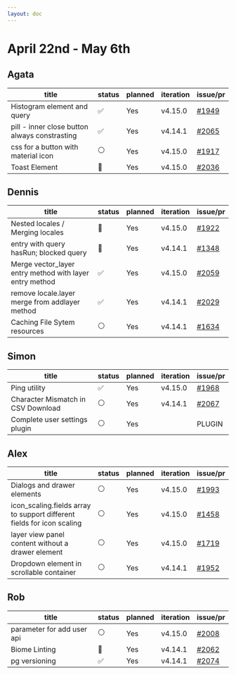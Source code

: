 ```yaml
---
layout: doc
---
```


# April 22nd - May 6th

## Agata

| title                                         | status | planned | iteration | issue/pr                                             |
| --------------------------------------------- | ------ | ------- | --------- | ---------------------------------------------------- |
| Histogram element and query                   | ✅     | Yes     | v4.15.0   | [#1949](https://github.com/GEOLYTIX/xyz/issues/1949) |
| pill - inner close button always constrasting | ✅     | Yes     | v4.14.1   | [#2065](https://github.com/GEOLYTIX/xyz/pull/2065)   |
| css for a button with material icon           | ⚪️     | Yes     | v4.15.0   | [#1917](https://github.com/GEOLYTIX/xyz/issues/1917) |
| Toast Element                                 | 👀     | Yes     | v4.15.0   | [#2036](https://github.com/GEOLYTIX/xyz/issues/2036) |

## Dennis

| title                                                   | status | planned | iteration | issue/pr                                             |
| ------------------------------------------------------- | ------ | ------- | --------- | ---------------------------------------------------- |
| Nested locales / Merging locales                        | 👀     | Yes     | v4.15.0   | [#1922](https://github.com/GEOLYTIX/xyz/issues/1922) |
| entry with query hasRun; blocked query                  | 👀     | Yes     | v4.14.1   | [#1348](https://github.com/GEOLYTIX/xyz/issues/1348) |
| Merge vector_layer entry method with layer entry method | ✅     | Yes     | v4.15.0   | [#2059](https://github.com/GEOLYTIX/xyz/pull/2059)   |
| remove locale.layer merge from addlayer method          | ✅     | Yes     | v4.14.1   | [#2029](https://github.com/GEOLYTIX/xyz/issues/2061) |
| Caching File Sytem resources                            | ⚪️     | Yes     | v4.14.1   | [#1634](https://github.com/GEOLYTIX/xyz/issues/1634) |

## Simon

| title                              | status | planned | iteration | issue/pr                                             |
| ---------------------------------- | ------ | ------- | --------- | ---------------------------------------------------- |
| Ping utility                       | ✅     | Yes     | v4.15.0   | [#1968](https://github.com/GEOLYTIX/xyz/issues/1968) |
| Character Mismatch in CSV Download | ⚪️     | Yes     | v4.14.1   | [#2067](https://github.com/GEOLYTIX/xyz/pull/2067)   |
| Complete user settings plugin      | ⚪️     | Yes     |           | PLUGIN                                               |

## Alex

| title                                                                  | status | planned | iteration | issue/pr                                             |
| ---------------------------------------------------------------------- | ------ | ------- | --------- | ---------------------------------------------------- |
| Dialogs and drawer elements                                            | ⚪️     | Yes     | v4.15.0   | [#1993](https://github.com/GEOLYTIX/xyz/issues/1993) |
| icon_scaling.fields array to support different fields for icon scaling | ⚪️     | Yes     | v4.15.0   | [#1458](https://github.com/GEOLYTIX/xyz/issues/1458) |
| layer view panel content without a drawer element                      | ⚪️     | Yes     | v4.15.0   | [#1719](https://github.com/GEOLYTIX/xyz/issues/1719) |
| Dropdown element in scrollable container                               | ⚪️     | Yes     | v4.14.1   | [#1952](https://github.com/GEOLYTIX/xyz/issues/1952) |

## Rob

| title                      | status | planned | iteration | issue/pr                                             |
| -------------------------- | ------ | ------- | --------- | ---------------------------------------------------- |
| parameter for add user api | ⚪️     | Yes     | v4.15.0   | [#2008](https://github.com/GEOLYTIX/xyz/issues/2008) |
| Biome Linting              | 👀     | Yes     | v4.14.1   | [#2062](https://github.com/GEOLYTIX/xyz/issues/2062) |
| pg versioning              | ✅     | Yes     | v4.14.1   | [#2074](https://github.com/GEOLYTIX/xyz/issues/2074) |
